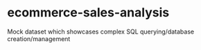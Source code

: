# ecommerce-sales-analysis
Mock dataset which showcases complex SQL querying/database creation/management
